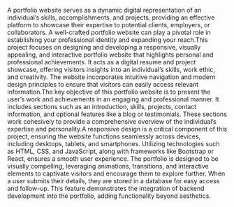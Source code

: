 A portfolio website serves as a dynamic digital representation of an individual’s skills, accomplishments, and projects, providing an effective platform to showcase their expertise to potential clients, employers, or collaborators. A well-crafted portfolio website can play a pivotal role in establishing your professional identity and expanding your reach.This project focuses on designing and developing a responsive, visually appealing, and interactive portfolio website that highlights personal and professional achievements. It acts as a digital resume and project showcase, offering visitors insights into an individual’s skills, work ethic, and creativity. The website incorporates intuitive navigation and modern design principles to ensure that visitors can easily access relevant information.The key objective of this portfolio website is to present the user’s work and achievements in an engaging and professional manner. It includes sections such as an introduction, skills, projects, contact information, and optional features like a blog or testimonials. These sections work cohesively to provide a comprehensive overview of the individual’s expertise and personality.A responsive design is a critical component of this project, ensuring the website functions seamlessly across devices, including desktops, tablets, and smartphones. Utilizing technologies such as HTML, CSS, and JavaScript, along with frameworks like Bootstrap or React, ensures a smooth user experience. The portfolio is designed to be visually compelling, leveraging animations, transitions, and interactive elements to captivate visitors and encourage them to explore further. When a user submits their details, they are stored in a database for easy access and follow-up. This feature demonstrates the integration of backend development into the portfolio, adding functionality beyond aesthetics.
